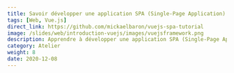 ```yaml
---
title: Savoir développer une application SPA (Single-Page Application) avec le framework Vue.js
tags: [Web, Vue.js]
direct_link: https://github.com/mickaelbaron/vuejs-spa-tutorial
image: /slides/web/introduction-vuejs/images/vuejsframework.png
description: Apprendre à développer une application SPA (Single-Page Application) avec le framework Vue.js en se focalisant sur le concept composant, la création, l'instanciation de composants et sur la communication entre ces composants.
category: Atelier
weight: 8
date: 2020-12-08
---
```


